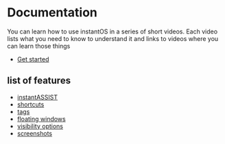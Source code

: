 # Documentation

You can learn how to use instantOS in a series of short videos. 
Each video lists what you need to know to understand it and links to videos where you can learn those things

<ul class="actions">
    <li><a href="https://www.youtube.com/playlist?list=PLczWCikHiuy_2fBZ_ttJuybBXVERrJDAu" class="button special icon fa-youtube">Get started</a></li>
</ul>

## list of features

- [instantASSIST](https://instantos.github.io/instantos.github.io/youtube/assist)
- [shortcuts](https://instantos.github.io/instantos.github.io/youtube/shortcuts)
- [tags](https://instantos.github.io/instantos.github.io/youtube/tags)
- [floating windows](https://instantos.github.io/instantos.github.io/youtube/floating)
- [visibility options](https://instantos.github.io/instantos.github.io/youtube/visibility)
- [screenshots](https://instantos.github.io/instantos.github.io/youtube/screenshots)
